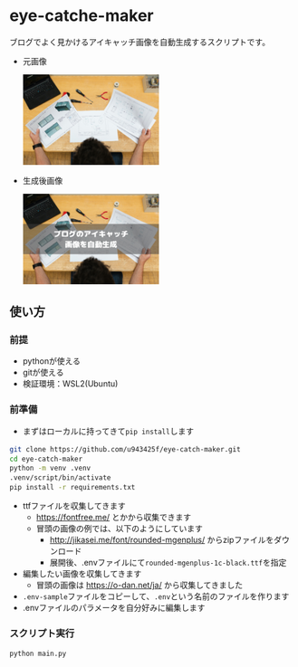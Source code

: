 # eye-catche-maker

ブログでよく見かけるアイキャッチ画像を自動生成するスクリプトです。

- 元画像

    <img width="50%" src="target.jpg" />
- 生成後画像

    <img width="50%" src="output.jpg" />

## 使い方
### 前提
- pythonが使える
- gitが使える
- 検証環境：WSL2(Ubuntu)

### 前準備
- まずはローカルに持ってきて`pip install`します

```bash
git clone https://github.com/u943425f/eye-catch-maker.git
cd eye-catch-maker
python -m venv .venv
.venv/script/bin/activate
pip install -r requirements.txt
```
- ttfファイルを収集してきます
    - https://fontfree.me/ とかから収集できます
    - 冒頭の画像の例では、以下のようにしています
        - http://jikasei.me/font/rounded-mgenplus/ からzipファイルをダウンロード
        - 展開後、.envファイルにて`rounded-mgenplus-1c-black.ttf`を指定
- 編集したい画像を収集してきます
    - 冒頭の画像は https://o-dan.net/ja/ から収集してきました
- `.env-sample`ファイルをコピーして、`.env`という名前のファイルを作ります
- .envファイルのパラメータを自分好みに編集します

### スクリプト実行
```bash
python main.py
```
